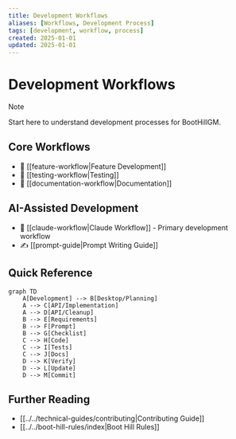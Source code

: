```yaml
---
title: Development Workflows
aliases: [Workflows, Development Process]
tags: [development, workflow, process]
created: 2025-01-01
updated: 2025-01-01
---
```


# Development Workflows

> [!note]
> Start here to understand development processes for BootHillGM.

## Core Workflows
- 🔄 [[feature-workflow|Feature Development]]
- 🧪 [[testing-workflow|Testing]]
- 📝 [[documentation-workflow|Documentation]]

## AI-Assisted Development
- 🤖 [[claude-workflow|Claude Workflow]] - Primary development workflow
- ✍️ [[prompt-guide|Prompt Writing Guide]]

## Quick Reference

```mermaid
graph TD
    A[Development] --> B[Desktop/Planning]
    A --> C[API/Implementation]
    A --> D[API/Cleanup]
    B --> E[Requirements]
    B --> F[Prompt]
    B --> G[Checklist]
    C --> H[Code]
    C --> I[Tests]
    C --> J[Docs]
    D --> K[Verify]
    D --> L[Update]
    D --> M[Commit]
```

## Further Reading
- [[../../technical-guides/contributing|Contributing Guide]]
- [[../../boot-hill-rules/index|Boot Hill Rules]]